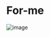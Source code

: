 # For-me
![image](https://github.com/marckosalks/For-me/assets/84982384/6f2c0266-bdaf-468e-8d83-ae00fca8fabb)





